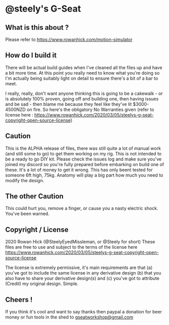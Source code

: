 # @steely's G-Seat

## What is this about ?

Please refer to https://www.rowanhick.com/motion-simulator

## How do I build it 
There will be actual build guides when I've cleaned all the files up and have a bit more time. At this point you really need to know what you're doing so I'm actually being suitably light on detail to ensure there's a bit of a bar to meet. 

I really, really, don't want anyone thinking this is going to be a cakewalk - or is absolutely 100% proven, going off and building one, then having issues and be sad - then blame me because they feel like they've lit $3000-4500NZD on fire. So here's the obligatory No Warranties given (refer to license here : https://www.rowanhick.com/2020/03/05/steelys-g-seat-copyright-open-source-license) 


## Caution 
This is the ALPHA release of files, there was still quite a lot of manual work (and still some to go) to get them working on my rig.
This is not intended to be a ready to go DIY kit. Please check the issues log and make sure you've joined my discord so you're 
fully prepared before embarking on build one of these. It's a lot of money to get it wrong. This has only beent tested for someone 6ft high, 75kg. Anatomy will play a big part how much you need to modify the design. 

## The other Caution  
This could hurt you, remove a finger, or cause you a nasty electric shock. You've been warned. 


## Copyright / License
2020 Rowan Hick (@SteelyEyedMissleman, or @Steely for short) 
These files are free to use and subject to the terms of the license here 
https://www.rowanhick.com/2020/03/05/steelys-g-seat-copyright-open-source-license

The license is extremely permissive, it's main requirements are that (a) you've got to include the same license in any derivative design (b) that you also have to share your derivative design(s) and (c) you've got to attribute (Credit) my original design. Simple. 

## Cheers ! 

If you think it's cool and want to say thanks then paypal a donation for beer money or fun tools in the shed to gseatworkshop@gmail.com
